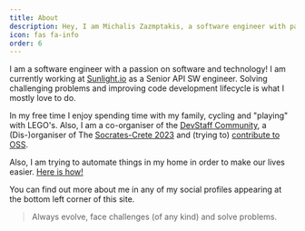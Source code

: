 ```yaml
---
title: About
description: Hey, I am Michalis Zazmptakis, a software engineer with passion on software and technology.
icon: fas fa-info
order: 6
---
```


I am a software engineer with a passion on software and technology! I am currently working at [Sunlight.io](https://sunlight.io/) as a Senior API SW engineer. Solving challenging problems and improving code development lifecycle is what I mostly love to do. 

In my free time I enjoy spending time with my family, cycling and "playing" with LEGO's.
Also, I am a co-organiser of the [DevStaff Community](https://devstaff.gr), a (Dis-)organiser of The [Socrates-Crete 2023](https://socrates-crete.org/) and (trying to) [contribute to OSS](https://github.com/mzampetakis?tab=repositories).

Also, I am trying to automate things in my home in order to make our lives easier. [Here is how!](https://github.com/mzampetakis/home-assistant-setup)


You can find out more about me in any of my social profiles appearing at the bottom left corner of this site.

>Always evolve, face challenges (of any kind) and solve problems.
